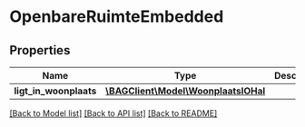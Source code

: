 # OpenbareRuimteEmbedded

## Properties
Name | Type | Description | Notes
------------ | ------------- | ------------- | -------------
**ligt_in_woonplaats** | [**\BAGClient\Model\WoonplaatsIOHal**](WoonplaatsIOHal.md) |  | [optional] 

[[Back to Model list]](../../README.md#documentation-for-models) [[Back to API list]](../../README.md#documentation-for-api-endpoints) [[Back to README]](../../README.md)

